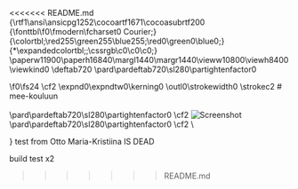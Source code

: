 <<<<<<< README.md
{\rtf1\ansi\ansicpg1252\cocoartf1671\cocoasubrtf200
{\fonttbl\f0\fmodern\fcharset0 Courier;}
{\colortbl;\red255\green255\blue255;\red0\green0\blue0;}
{\*\expandedcolortbl;;\cssrgb\c0\c0\c0;}
\paperw11900\paperh16840\margl1440\margr1440\vieww10800\viewh8400\viewkind0
\deftab720
\pard\pardeftab720\sl280\partightenfactor0

\f0\fs24 \cf2 \expnd0\expndtw0\kerning0
\outl0\strokewidth0 \strokec2 # mee-kouluun\
\
\pard\pardeftab720\sl280\partightenfactor0
\cf2 ![Screenshot]()\
\pard\pardeftab720\sl280\partightenfactor0
\cf2 \

}
test from Otto
Maria-Kristiina IS DEAD

build test x2
>>>>>>> README.md
